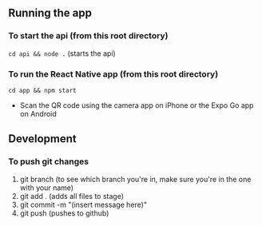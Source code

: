 ## Running the app

### To start the api (from this root directory)

`cd api && node .` (starts the api)

### To run the React Native app (from this root directory)

`cd app && npm start`

- Scan the QR code using the camera app on iPhone or the Expo Go app on Android

## Development

### To push git changes

1. git branch (to see which branch you're in, make sure you're in the one with your name)
2. git add . (adds all files to stage)
3. git commit -m "(insert message here)"
4. git push (pushes to github)
